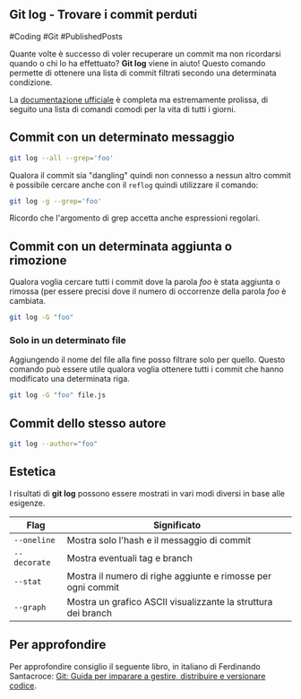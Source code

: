 ## Git log - Trovare i commit perduti
#Coding #Git #PublishedPosts

Quante volte è successo di voler recuperare un commit ma non ricordarsi quando o chi lo ha effettuato? **Git log** viene in aiuto! Questo comando permette di ottenere una lista di commit filtrati secondo una determinata condizione.

La [documentazione ufficiale](https://git-scm.com/docs/git-log) è completa ma estremamente prolissa, di seguito una lista di comandi comodi per la vita di tutti i giorni.

## Commit con un determinato messaggio
```bash
git log --all --grep='foo'
```

Qualora il commit sia "dangling" quindi non connesso a nessun altro commit è possibile cercare anche con il `reflog` quindi utilizzare il comando:
```bash
git log -g --grep='foo'
```

Ricordo che l'argomento di grep accetta anche espressioni regolari.

## Commit con un determinata aggiunta o rimozione

Qualora voglia cercare tutti i commit dove la parola _foo_ è stata aggiunta o rimossa (per essere precisi dove il numero di occorrenze della parola _foo_ è cambiata.
```bash
git log -G "foo"
```

### Solo in un determinato file

Aggiungendo il nome del file alla fine posso filtrare solo per quello. Questo comando può essere utile qualora voglia ottenere tutti i commit che hanno modificato una determinata riga.
```bash
git log -G "foo" file.js
```

## Commit dello stesso autore
```bash
git log --author="foo"
```

## Estetica

I risultati di **git log** possono essere mostrati in vari modi diversi in base alle esigenze.

| Flag | Significato |
|--|--|
|`--oneline`|Mostra solo l'hash e il messaggio di commit|
|`--decorate`|Mostra eventuali tag e branch|
|`--stat`|Mostra il numero di righe aggiunte e rimosse per ogni commit|
|`--graph`|Mostra un grafico ASCII visualizzante la struttura dei branch|

## Per approfondire

Per approfondire consiglio il seguente libro, in italiano di Ferdinando Santacroce: [Git: Guida per imparare a gestire, distribuire e versionare codice](https://amzn.to/3IsPCLG).